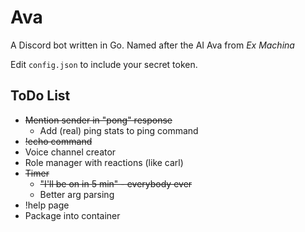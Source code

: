 # Ava
A Discord bot written in Go. Named after the AI Ava from *Ex Machina*

Edit `config.json` to include your secret token.

## ToDo List

* ~~Mention sender in "pong" response~~
  * Add (real) ping stats to ping command
* ~~!echo command~~
* Voice channel creator
* Role manager with reactions (like carl)
* ~~Timer~~
  * ~~"I'll be on in 5 min" - everybody ever~~
  * Better arg parsing
* !help page
* Package into container